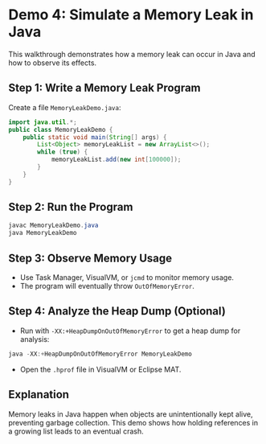 # Demo 4: Simulate a Memory Leak in Java

This walkthrough demonstrates how a memory leak can occur in Java and how to observe its effects.

## Step 1: Write a Memory Leak Program

Create a file `MemoryLeakDemo.java`:
```java
import java.util.*;
public class MemoryLeakDemo {
    public static void main(String[] args) {
        List<Object> memoryLeakList = new ArrayList<>();
        while (true) {
            memoryLeakList.add(new int[100000]);
        }
    }
}
```

## Step 2: Run the Program
```powershell
javac MemoryLeakDemo.java
java MemoryLeakDemo
```

## Step 3: Observe Memory Usage
- Use Task Manager, VisualVM, or `jcmd` to monitor memory usage.
- The program will eventually throw `OutOfMemoryError`.

## Step 4: Analyze the Heap Dump (Optional)
- Run with `-XX:+HeapDumpOnOutOfMemoryError` to get a heap dump for analysis:
```powershell
java -XX:+HeapDumpOnOutOfMemoryError MemoryLeakDemo
```
- Open the `.hprof` file in VisualVM or Eclipse MAT.

## Explanation
Memory leaks in Java happen when objects are unintentionally kept alive, preventing garbage collection. This demo shows how holding references in a growing list leads to an eventual crash.
